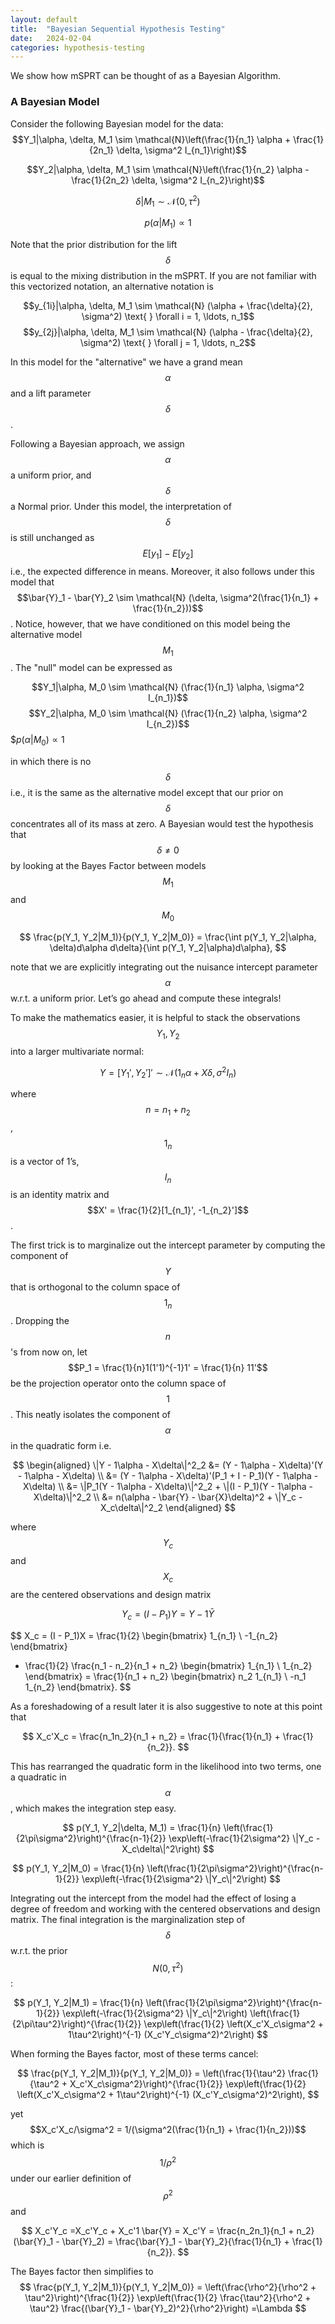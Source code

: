 ```yaml
---
layout: default
title:  "Bayesian Sequential Hypothesis Testing"
date:   2024-02-04
categories: hypothesis-testing
---
```

We show how mSPRT can be thought of as a Bayesian Algorithm.

### A Bayesian Model
Consider the following Bayesian model for the data:
$$Y_1|\alpha, \delta, M_1 \sim \mathcal{N}\left(\frac{1}{n_1} \alpha + \frac{1}{2n_1} \delta, \sigma^2 I_{n_1}\right)$$

$$Y_2|\alpha, \delta, M_1 \sim \mathcal{N}\left(\frac{1}{n_2} \alpha - \frac{1}{2n_2} \delta, \sigma^2 I_{n_2}\right)$$

$$\delta|M_1 \sim \mathcal{N} (0, \tau^2)$$

$$p(\alpha|M_1) \propto 1$$

Note that the prior distribution for the lift $$\delta$$ is equal to the mixing distribution in the mSPRT. If you are not familiar with this vectorized notation, an alternative notation is

$$y_{1i}|\alpha, \delta, M_1 \sim \mathcal{N} (\alpha + \frac{\delta}{2}, \sigma^2) \text{ } \forall i = 1, \ldots, n_1$$
$$y_{2j}|\alpha, \delta, M_1 \sim \mathcal{N} (\alpha - \frac{\delta}{2}, \sigma^2) \text{ } \forall j = 1, \ldots, n_2$$

In this model for the "alternative" we have a grand mean $$\alpha$$ and a lift parameter $$\delta$$. 

Following a Bayesian approach, we assign $$\alpha$$ a uniform prior, and $$\delta$$ a Normal prior. Under this model, the interpretation of $$\delta$$ is still unchanged as $$E[y_1]-E[y_2]$$ i.e., the expected difference in means. Moreover, it also follows under this model that $$\bar{Y}_1 - \bar{Y}_2 \sim \mathcal{N} (\delta, \sigma^2(\frac{1}{n_1} + \frac{1}{n_2}))$$. Notice, however, that we have conditioned on this model being the alternative model $$M_1$$. The "null" model can be expressed as

$$Y_1|\alpha, M_0 \sim \mathcal{N} (\frac{1}{n_1} \alpha, \sigma^2 I_{n_1})$$
$$Y_2|\alpha, M_0 \sim \mathcal{N} (\frac{1}{n_2} \alpha, \sigma^2 I_{n_2})$$
$$p(\alpha|M_0) \propto 1$

in which there is no $$\delta$$ i.e., it is the same as the alternative model except that our prior on $$\delta$$ concentrates all of its mass at zero. A Bayesian would test the hypothesis that $$\delta \neq 0$$ by looking at the Bayes Factor between models $$M_1$$ and $$M_0$$

$$
\frac{p(Y_1, Y_2|M_1)}{p(Y_1, Y_2|M_0)} = \frac{\int p(Y_1, Y_2|\alpha, \delta)d\alpha d\delta}{\int p(Y_1, Y_2|\alpha)d\alpha},
$$

note that we are explicitly integrating out the nuisance intercept parameter $$\alpha$$ w.r.t. a uniform prior. Let’s go ahead and compute these integrals!

To make the mathematics easier, it is helpful to stack the observations $$Y_1, Y_2$$ into a larger multivariate normal:

$$Y = [Y_1', Y_2']' \sim \mathcal{N} (1_n\alpha + X\delta, \sigma^2I_n)$$

where $$n = n_1 + n_2$$, $$1_n$$ is a vector of 1’s, $$I_n$$ is an identity matrix and $$X' = \frac{1}{2}[1_{n_1}', -1_{n_2}']$$.

The first trick is to marginalize out the intercept parameter by computing the component of $$Y$$ that is orthogonal to the column space of $$1_n$$. Dropping the $$n$$'s from now on, let $$P_1 = \frac{1}{n}1(1'1)^{-1}1' = \frac{1}{n} 11'$$ be the projection operator onto the column space of $$1$$. This neatly isolates the component of $$\alpha$$ in the quadratic form i.e.

$$
\begin{aligned}
\|Y - 1\alpha - X\delta\|^2_2 &= (Y - 1\alpha - X\delta)'(Y - 1\alpha - X\delta) \\
&= (Y - 1\alpha - X\delta)'(P_1 + I - P_1)(Y - 1\alpha - X\delta) \\
&= \|P_1(Y - 1\alpha - X\delta)\|^2_2 + \|(I - P_1)(Y - 1\alpha - X\delta)\|^2_2 \\
&= n(\alpha - \bar{Y} - \bar{X}\delta)^2 + \|Y_c - X_c\delta\|^2_2
\end{aligned}
$$

where $$Y_c$$ and $$X_c$$ are the centered observations and design matrix

$$
Y_c = (I - P_1)Y = Y - 1 \bar{Y}
$$

$$
X_c = (I - P_1)X = \frac{1}{2}
\begin{bmatrix}
1_{n_1} \\
-1_{n_2}
\end{bmatrix}
- \frac{1}{2}
\frac{n_1 - n_2}{n_1 + n_2}
\begin{bmatrix}
1_{n_1} \\
1_{n_2}
\end{bmatrix}
= \frac{1}{n_1 + n_2}
\begin{bmatrix}
n_2 1_{n_1} \\
-n_1 1_{n_2}
\end{bmatrix}.
$$

As a foreshadowing of a result later it is also suggestive to note at this point that

$$
X_c'X_c = \frac{n_1n_2}{n_1 + n_2} = \frac{1}{\frac{1}{n_1} + \frac{1}{n_2}}.
$$

This has rearranged the quadratic form in the likelihood into two terms, one a quadratic in $$\alpha$$, which makes the integration step easy.

$$
p(Y_1, Y_2|\delta, M_1) = \frac{1}{n} \left(\frac{1}{2\pi\sigma^2}\right)^{\frac{n-1}{2}} \exp\left(-\frac{1}{2\sigma^2} \|Y_c - X_c\delta\|^2\right)
$$

$$
p(Y_1, Y_2|M_0) = \frac{1}{n} \left(\frac{1}{2\pi\sigma^2}\right)^{\frac{n-1}{2}} \exp\left(-\frac{1}{2\sigma^2} \|Y_c\|^2\right)
$$

Integrating out the intercept from the model had the effect of losing a degree of freedom and working with the centered observations and design matrix. The final integration is the marginalization step of $$\delta$$ w.r.t. the prior $$N (0, \tau^2)$$:

$$
p(Y_1, Y_2|M_1) = \frac{1}{n} \left(\frac{1}{2\pi\sigma^2}\right)^{\frac{n-1}{2}} \exp\left(-\frac{1}{2\sigma^2} \|Y_c\|^2\right) \left(\frac{1}{2\pi\tau^2}\right)^{\frac{1}{2}} \exp\left(\frac{1}{2} \left(X_c'X_c\sigma^2 + 1\tau^2\right)^{-1} (X_c'Y_c\sigma^2)^2\right)
$$

When forming the Bayes factor, most of these terms cancel:

$$
\frac{p(Y_1, Y_2|M_1)}{p(Y_1, Y_2|M_0)} = \left(\frac{1}{\tau^2} \frac{1}{\tau^2 + X_c'X_c\sigma^2}\right)^{\frac{1}{2}} \exp\left(\frac{1}{2} \left(X_c'X_c\sigma^2 + 1\tau^2\right)^{-1} (X_c'Y_c\sigma^2)^2\right),
$$

yet $$X_c'X_c/\sigma^2 = 1/(\sigma^2(\frac{1}{n_1} + \frac{1}{n_2}))$$ which is $$1/\rho^2$$ under our earlier definition of $$\rho^2$$ and

$$
X_c'Y_c =X_c'Y_c + X_c'1 \bar{Y} = X_c'Y = \frac{n_2n_1}{n_1 + n_2} (\bar{Y}_1 - \bar{Y}_2) = \frac{\bar{Y}_1 - \bar{Y}_2}{\frac{1}{n_1} + \frac{1}{n_2}}.
$$

The Bayes factor then simplifies to
$$
\frac{p(Y_1, Y_2|M_1)}{p(Y_1, Y_2|M_0)} = \left(\frac{\rho^2}{\rho^2 + \tau^2}\right)^{\frac{1}{2}} \exp\left(\frac{1}{2} \frac{\tau^2}{\rho^2 + \tau^2} \frac{(\bar{Y}_1 - \bar{Y}_2)^2}{\rho^2}\right)
=\Lambda
$$